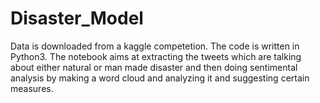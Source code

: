# Disaster_Model
Data is downloaded from a kaggle competetion.
The code is written in Python3.
The notebook aims at extracting the tweets which are talking about either natural or man made disaster and then doing sentimental analysis by making a word cloud and analyzing it and suggesting certain measures.
